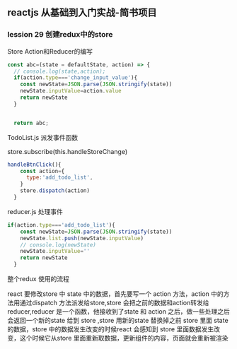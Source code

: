 ## reactjs 从基础到入门实战-简书项目

### lession 29  创建redux中的store


Store Action和Reducer的编写

```js
const abc=(state = defaultState, action) => {
  // console.log(state,action);
  if(action.type==='change_input_value'){
    const newState=JSON.parse(JSON.stringify(state))
    newState.inputValue=action.value
    return newState
  }


  return abc;
```



TodoList.js  派发事件函数

store.subscribe(this.handleStoreChange)



```js
handleBtnClick(){
    const action={
      type:'add_todo_list',
    }
    store.dispatch(action)
  }
```



reducer.js	处理事件

```js
if(action.type==='add_todo_list'){
    const newState=JSON.parse(JSON.stringify(state))
    newState.list.push(newState.inputValue)
    // console.log(newState)
    newState.inputValue=''
    return newState
  }
```



整个redux 使用的流程

react 要修改store 中 state 中的数据，首先要写一个 action 方法，action 中的方法用通过dispatch 方法派发给store,store 会把之前的数据和action转发给reducer,reducer 是一个函数，他接收到了state 和 action 之后，做一些处理之后会返回一个新的state 给到 store ,store 用新的state 替换掉之前 store 里面 state 的数据，store 中的数据发生改变的时候react 会感知到 store  里面数据发生改变，这个时候它从store 里面重新取数据，更新组件的内容，页面就会重新被渲染

